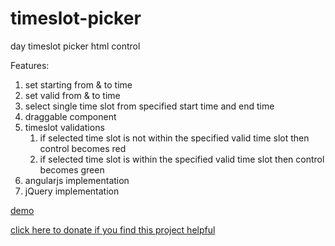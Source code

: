 # timeslot-picker
day timeslot picker html control

Features:
1. set starting from & to time
2. set valid from & to time
3. select single time slot from specified start time and end time
4. draggable component
5. timeslot validations
    1. if selected time slot is not within the specified valid time slot then control becomes red
    2. if selected time slot is within the specified valid time slot then control becomes green
6. angularjs implementation
7. jQuery implementation

[demo](http://nitinsawant.com/timeslotpicker/)

[click here to donate if you find this project helpful](https://paypal.me/nitinsa1?locale.x=en_GB)
